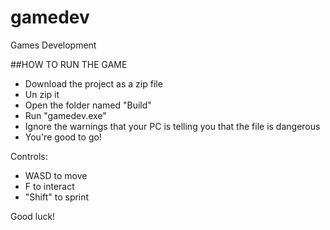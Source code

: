# gamedev
Games Development

##HOW TO RUN THE GAME
- Download the project as a zip file
- Un zip it
- Open the folder named "Build"
- Run "gamedev.exe"
- Ignore the warnings that your PC is telling you that the file is dangerous
- You're good to go!

Controls:
- WASD to move
- F to interact 
- "Shift" to sprint

Good luck!
